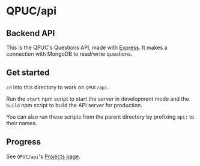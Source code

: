 # QPUC/api
## Backend API 

This is the QPUC's Questions API, made with [Express](https://expressjs.com/). It makes a connection with MongoDB to read/write questions.

## Get started
`cd` into this directory to work on `QPUC/api`.

Run the `start` npm script to start the server in development mode  and the `build` npm script to build the API server for production.

You can also run these scripts from the parent directory by prefixing `api:` to their names.

## Progress
See `QPUC/api`'s [Projects page](https://github.com/hickatheworlds/QPUC/projects/1).